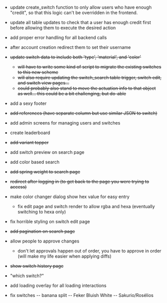 - update create_switch function to only allow users who have enough "credit", so that this logic can't be overridden in the frontend.
- update all table updates to check that a user has enough credit first before allowing them to execute the desired action
- add proper error handling for all backend calls
- after account creation redirect them to set their username
- ~~update switch data to include both 'type', 'material', and 'color'~~
    - ~~will have to write some kind of script to migrate the existing switches to this new scheme~~
    - ~~will also require updating the switch_search table trigger, switch edit, and switch view pages...~~
    - ~~could probably also stand to move the actuation info to that object as well...  this could be a bit challenging, but do-able~~
- add a sexy footer
- ~~add references (have separate column but use similar JSON to switch)~~
- add admin screens for managing users and switches
- create leaderboard
- ~~add variant topper~~
- add switch preview on search page
- add color based search
- ~~add spring weight to search page~~
- ~~redirect after logging in (to get back to the page you were trying to access)~~
- make color changer dialog show hex value for easy entry
    - fix edit page and switch render to allow rgba and hexa (eventually switching to hexa only)
- fix horrible styling on switch edit page
- ~~add pagination on search page~~
- allow people to approve changes
    - don't let approvals happen out of order, you have to approve in order (will make my life easier when applying diffs)
- ~~show switch history page~~
- "which switch?"
- add loading overlay for all loading interactions

- fix switches
-- banana split
-- Feker Bluish White
-- Sakurio/Rosélios